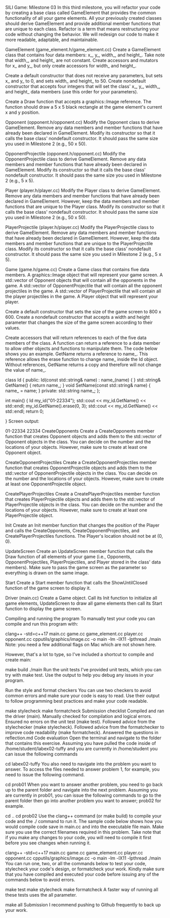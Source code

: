 SILI Game: Milestone 03
In this third milestone, you will refactor your code by creating a base class called GameElement that provides the common functionality of all your game elements. All your previously created classes should derive GameElement and provide additional member functions that are unique to each class. Refactor is a term that means restructuring your code without changing the behavior. We will redesign our code to make it more readable, adaptable, and maintainable.

GameElement (game_element.h/game_element.cc)
Create a GameElement class that contains four data members: x_, y_, width_, and height_. Take note that width_, and height_ are not constant. Create accessors and mutators for x_ and y_, but only create accessors for width_ and height_.

Create a default constructor that does not receive any parameters, but sets x_ and y_ to 0, and sets width_ and height_ to 50. Create nondefault constructor that accepts four integers that will set the class' x_, y_, width_, and height_ data members (use this order for your parameters).

Create a Draw function that accepts a graphics::Image reference. The function should draw a 5 x 5 black rectangle at the game element's current x and y position.

Opponent (opponent.h/opponent.cc)
Modify the Opponent class to derive GameElement. Remove any data members and member functions that have already been declared in GameElement. Modify its constructor so that it calls the base class' nondefault constructor. It should pass the same size you used in Milestone 2 (e.g., 50 x 50).

OpponentProjectile (opponent.h/opponent.cc)
Modify the OpponentProjectile class to derive GameElement. Remove any data members and member functions that have already been declared in GameElement. Modify its constructor so that it calls the base class' nondefault constructor. It should pass the same size you used in Milestone 2 (e.g., 5 x 5).

Player (player.h/player.cc)
Modify the Player class to derive GameElement. Remove any data members and member functions that have already been declared in GameElement. However, keep the data members and member functions that are unique to the Player class. Modify its constructor so that it calls the base class' nondefault constructor. It should pass the same size you used in Milestone 2 (e.g., 50 x 50).

PlayerProjectile (player.h/player.cc)
Modify the PlayerProjectile class to derive GameElement. Remove any data members and member functions that have already been declared in GameElement. However, keep the data members and member functions that are unique to the PlayerProjectile class. Modify its constructor so that it calls the base class' nondefault constructor. It should pass the same size you used in Milestone 2 (e.g., 5 x 5).

Game (game.h/game.cc)
Create a Game class that contains five data members. A graphics::Image object that will represent your game screen. A std::vector of Opponent objects that will contain all the opponents in the game. A std::vector of OpponentProjectile that will contain all the opponent projectiles in the game. A std::vector of PlayerProjectile that will contain all the player projectiles in the game. A Player object that will represent your player.

Create a default constructor that sets the size of the game screen to 800 x 600. Create a nondefault constructor that accepts a width and height parameter that changes the size of the game screen according to their values.

Create accessors that will return references to each of the five data members of the class. A function can return a reference to a data member to allow other objects and functions to manipulate them. The code below shows you an example. GetName returns a reference to name_. This reference allows the erase function to change name_ inside the Id object. Without references, GetName returns a copy and therefore will not change the value of name_.

class Id {
public:
  Id(const std::string& name) : name_(name) { }
  std::string& GetName() { return name_; }
  void SetName(const std::string& name) { name_ = name; }
private:
  std::string name_;
};

int main() {
  Id my_id("01-22334");
  std::cout << my_id.GetName() << std::endl;
  my_id.GetName().erase(0, 3);
  std::cout << my_id.GetName() << std::endl;
  return 0;
  
}
Screen output:

01-22334
22334
CreateOpponents
Create a CreateOpponents member function that creates Opponent objects and adds them to the std::vector of Opponent objects in the class. You can decide on the number and the locations of your objects. However, make sure to create at least one Opponent object.

CreateOpponentProjectiles
Create a CreateOpponentProjectiles member function that creates OpponentProjectile objects and adds them to the std::vector of OpponentProjectile objects in the class. You can decide on the number and the locations of your objects. However, make sure to create at least one OpponentProjectile object.

CreatePlayerProjectiles
Create a CreatePlayerProjectiles member function that creates PlayerProjectile objects and adds them to the std::vector of PlayerProjectile objects in the class. You can decide on the number and the locations of your objects. However, make sure to create at least one PlayerProjectile object.

Init
Create an Init member function that changes the position of the Player and calls the CreateOpponents, CreateOpponentProjectiles, and CreatePlayerProjectiles functions. The Player's location should not be at (0, 0).

UpdateScreen
Create an UpdateScreen member function that calls the Draw function of all elements of your game (i.e., Opponents, OpponentProjectiles, PlayerProjectiles, and Player stored in the class' data members). Make sure to pass the game screen as the parameter so everything is drawn on the same image.

Start
Create a Start member function that calls the ShowUntilClosed function of the game screen to display it.

Driver (main.cc)
Create a Game object. Call its Init function to initialize all game elements, UpdateScreen to draw all game elements then call its Start function to display the game screen.

Compiling and running the program
To manually test your code you can compile and run this program with:

clang++ -std=c++17 main.cc game.cc game_element.cc player.cc opponent.cc cpputils/graphics/image.cc -o main -lm -lX11 -lpthread
./main
Note: you need a few additional flags on Mac which are not shown here.

However, that's a lot to type, so I've included a shortcut to compile and create main:

make build
./main
Run the unit tests
I've provided unit tests, which you can try with make test. Use the output to help you debug any issues in your program.

Run the style and format checkers
You can use two checkers to avoid common errors and make sure your code is easy to read. Use their output to follow programming best practices and make your code readable.

make stylecheck
make formatcheck
Submission checklist
Compiled and ran the driver (main).
Manually checked for compilation and logical errors.
Ensured no errors on the unit test (make test).
Followed advice from the stylechecker (make stylecheck).
Followed advice from the formatchecker to improve code readability (make formatcheck).
Answered the questions in reflection.md
Code evaluation
Open the terminal and navigate to the folder that contains this exercise. Assuming you have pulled the code inside of /home/student/labex02-tuffy and you are currently in /home/student you can issue the following commands

cd labex02-tuffy
You also need to navigate into the problem you want to answer. To access the files needed to answer problem 1, for example, you need to issue the following command.

cd prob01
When you want to answer another problem, you need to go back up to the parent folder and navigate into the next problem. Assuming you are currently in prob01, you can issue the following commands to go to the parent folder then go into another problem you want to answer; prob02 for example.

cd ..
cd prob02
Use the clang++ command (or make build) to compile your code and the ./ command to run it. The sample code below shows how you would compile code save in main.cc and into the executable file main. Make sure you use the correct filenames required in this problem. Take note that if you make any changes to your code, you will need to compile it first before you see changes when running it.

clang++ -std=c++17 main.cc game.cc game_element.cc player.cc opponent.cc cpputils/graphics/image.cc -o main -lm -lX11 -lpthread
./main
You can run one, two, or all the commands below to test your code, stylecheck your code's design, or formatcheck your work. Kindly make sure that you have compiled and executed your code before issuing any of the commands below to avoid errors.

make test
make stylecheck
make formatcheck
A faster way of running all these tests uses the all parameter.

make all
Submission
I recommend pushing to Github frequently to back up your work.
